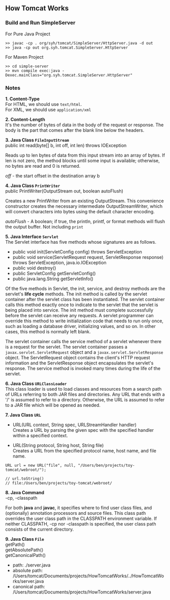 ## How Tomcat Works
### Build and Run SimpleServer
For Pure Java Project
```
>> javac -cp . org/syh/tomcat/SimpleServer/HttpServer.java -d out
>> java -cp out org.syh.tomcat.SimpleServer.HttpServer
```
For Maven Project
```
>> cd simple-server
>> mvn compile exec:java -Dexec.mainClass="org.syh.tomcat.SimpleServer.HttpServer"
```

### Notes
__1. Content-Type__  
For HTML, we should use `text/html`.  
For XML, we should use `application/xml`

__2. Content-Length__  
It's the number of bytes of data in the body of the request or response. The body is the part that comes after the blank line below the headers.

__3. Java Class `FileInputStream`__  
public int read(byte[] b, int off, int len) throws IOException  

Reads up to len bytes of data from this input stream into an array of bytes. If len is not zero, the method blocks until some input is available; otherwise, no bytes are read and 0 is returned.

_off_ - the start offset in the destination array b

__4. Java Class `PrintWriter`__  
public PrintWriter(OutputStream out, boolean autoFlush)  

Creates a new PrintWriter from an existing OutputStream. This convenience constructor creates the necessary intermediate OutputStreamWriter, which will convert characters into bytes using the default character encoding.

_autoFlush_ - A boolean; if true, the println, printf, or format methods will flush the output buffer. Not including `print`

__5. Java Interface `Servlet`__  
The Servlet interface has five methods whose signatures are as follows.  
- public void init(ServletConfig config) throws ServletException  
- public void service(ServletRequest request, ServletResponse response)  
throws ServletException, java.io.IOException  
- public void destroy()  
- public ServletConfig getServletConfig()  
- public java.lang.String getServletInfo()

Of the five methods in Servlet, the init, service, and destroy methods are the servlet's __life cycle__ methods. The init method is called by the servlet container after the servlet class has been instantiated. The servlet container calls this method exactly once to indicate to the servlet that the servlet is being placed into service. The init method must complete successfully before the servlet can receive any requests. A servlet programmer can override this method to write initialization code that needs to run only once, such as loading a database driver, initializing values, and so on. In other cases, this method is normally left blank.

The servlet container calls the service method of a servlet whenever there is a request for the servlet. The servlet container passes a `javax.servlet.ServletRequest` object and a `javax.servlet.ServletResponse` object. The ServletRequest object contains the client's HTTP request information and the ServletResponse object encapsulates the servlet's response. The service method is invoked many times during the life of the servlet.

__6. Java Class `URLClassLoader`__  
This class loader is used to load classes and resources from a search path of URLs referring to both JAR files and directories. Any URL that ends with a '/' is assumed to refer to a directory. Otherwise, the URL is assumed to refer to a JAR file which will be opened as needed.

__7. Java Class `URL`__  
- URL(URL context, String spec, URLStreamHandler handler)  
Creates a URL by parsing the given spec with the specified handler within a specified context.  

- URL(String protocol, String host, String file)  
Creates a URL from the specified protocol name, host name, and file name.  

```
URL url = new URL("file", null, "/Users/ben/projects/toy-tomcat/webroot/");

// url.toString()
// file:/Users/ben/projects/toy-tomcat/webroot/
```

__8. Java Command__  
-cp, -classpath  

For both __java__ and __javac__, it specifies where to find user class files, and (optionally) annotation processors and source files. This class path overrides the user class path in the CLASSPATH environment variable. If neither CLASSPATH, -cp nor -classpath is specified, the user class path consists of the current directory.

__9. Java Class `File`__  
getPath()  
getAbsolutePath()  
getCanonicalPath()   

- path: ./server.java  
- absolute path: /Users/tomcat/Documents/projects/HowTomcatWorks/../HowTomcatWorks/server.java
- canonical path: /Users/tomcat/Documents/projects/HowTomcatWorks/server.java